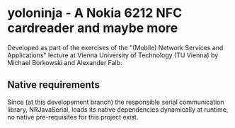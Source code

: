 yoloninja - A Nokia 6212 NFC cardreader and maybe more
=========

Developed as part of the exercises of the "(Mobile) Network Services and Applications" lecture at Vienna University of Technology (TU Vienna) by Michael Borkowski and Alexander Falb.

Native requirements
---------

Since (at this developement branch) the responsible serial communication library, NRJavaSerial, loads its native dependencies dynamically at runtime, no native pre-requisites for this project exist.
